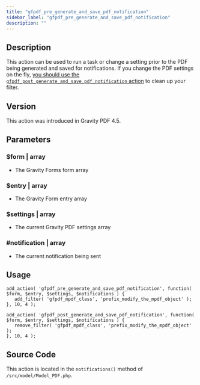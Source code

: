 ```yaml
---
title: "gfpdf_pre_generate_and_save_pdf_notification"
sidebar_label: "gfpdf_pre_generate_and_save_pdf_notification"
description: ""
---
```




## Description 

This action can be used to run a task or change a setting prior to the PDF being generated and saved for notifications. If you change the PDF settings on the fly, [you should use the `gfpdf_post_generate_and_save_pdf_notification` action](gfpdf_post_generate_and_save_pdf_notification.md) to clean up your filter. 

## Version 

This action was introduced in Gravity PDF 4.5.

## Parameters 

### $form | array
*  The Gravity Forms form array

### $entry | array
*  The Gravity Form entry array

### $settings | array
*  The current Gravity PDF settings array

### #notification | array
*  The current notification being sent

## Usage 

```
add_action( 'gfpdf_pre_generate_and_save_pdf_notification', function( $form, $entry, $settings, $notifications ) {
   add_filter( 'gfpdf_mpdf_class', 'prefix_modify_the_mpdf_object' );
}, 10, 4 );

add_action( 'gfpdf_post_generate_and_save_pdf_notification', function( $form, $entry, $settings, $notifications ) {
   remove_filter( 'gfpdf_mpdf_class', 'prefix_modify_the_mpdf_object' );
}, 10, 4 );
```

## Source Code 

This action is located in the `notifications()` method of `/src/model/Model_PDF.php`.